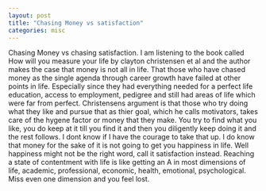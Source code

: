 ```yaml
---
layout: post
title: "Chasing Money vs satisfaction"
categories: misc
---
```


Chasing Money vs chasing satisfaction. I am listening to the book called How will you measure your life by clayton christensen et al and the author makes the case that money is not all in life. That those who have chased money as the single agenda through career growth have failed at other points in life. Especially since they had everything needed for a perfect life education, access to employment, pedigree and still had areas of life which were far from perfect. Christensens argument is that those who try doing what they like and pursue that as thier goal, which he calls motivators, takes care of the hygene factor or money that they make. You try to find what you like, you do keep at it till you find it and then you diligently keep doing it and the rest follows. I dont know if I have the courage to take that up. I do know that money for the sake of it is not going to get you happiness in life.  Well happiness might not be the right word, call it satisfaction instead. Reaching a state of contentment with life is like getting an A in most dimensions of life, academic, professional, economic, health, emotional, psychological. Miss even one dimension and you feel lost.

